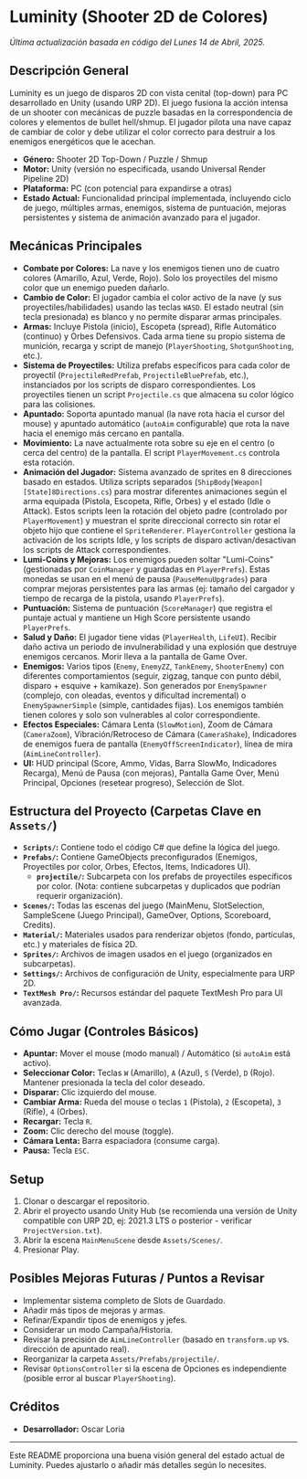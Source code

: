 # Luminity (Shooter 2D de Colores)

*Última actualización basada en código del Lunes 14 de Abril, 2025.*

## Descripción General

Luminity es un juego de disparos 2D con vista cenital (top-down) para PC desarrollado en Unity (usando URP 2D). El juego fusiona la acción intensa de un shooter con mecánicas de puzzle basadas en la correspondencia de colores y elementos de bullet hell/shmup. El jugador pilota una nave capaz de cambiar de color y debe utilizar el color correcto para destruir a los enemigos energéticos que le acechan.

* **Género:** Shooter 2D Top-Down / Puzzle / Shmup
* **Motor:** Unity (versión no especificada, usando Universal Render Pipeline 2D)
* **Plataforma:** PC (con potencial para expandirse a otras)
* **Estado Actual:** Funcionalidad principal implementada, incluyendo ciclo de juego, múltiples armas, enemigos, sistema de puntuación, mejoras persistentes y sistema de animación avanzado para el jugador.

## Mecánicas Principales

* **Combate por Colores:** La nave y los enemigos tienen uno de cuatro colores (Amarillo, Azul, Verde, Rojo). Solo los proyectiles del mismo color que un enemigo pueden dañarlo.
* **Cambio de Color:** El jugador cambia el color activo de la nave (y sus proyectiles/habilidades) usando las teclas `WASD`. El estado neutral (sin tecla presionada) es blanco y no permite disparar armas principales.
* **Armas:** Incluye Pistola (inicio), Escopeta (spread), Rifle Automático (continuo) y Orbes Defensivos. Cada arma tiene su propio sistema de munición, recarga y script de manejo (`PlayerShooting`, `ShotgunShooting`, etc.).
* **Sistema de Proyectiles:** Utiliza prefabs específicos para cada color de proyectil (`ProjectileRedPrefab`, `ProjectileBluePrefab`, etc.), instanciados por los scripts de disparo correspondientes. Los proyectiles tienen un script `Projectile.cs` que almacena su color lógico para las colisiones.
* **Apuntado:** Soporta apuntado manual (la nave rota hacia el cursor del mouse) y apuntado automático (`autoAim` configurable) que rota la nave hacia el enemigo más cercano en pantalla.
* **Movimiento:** La nave actualmente rota sobre su eje en el centro (o cerca del centro) de la pantalla. El script `PlayerMovement.cs` controla esta rotación.
* **Animación del Jugador:** Sistema avanzado de sprites en 8 direcciones basado en estados. Utiliza scripts separados (`ShipBody[Weapon][State]8Directions.cs`) para mostrar diferentes animaciones según el arma equipada (Pistola, Escopeta, Rifle, Orbes) y el estado (Idle o Attack). Estos scripts leen la rotación del objeto padre (controlado por `PlayerMovement`) y muestran el sprite direccional correcto sin rotar el objeto hijo que contiene el `SpriteRenderer`. `PlayerController` gestiona la activación de los scripts Idle, y los scripts de disparo activan/desactivan los scripts de Attack correspondientes.
* **Lumi-Coins y Mejoras:** Los enemigos pueden soltar "Lumi-Coins" (gestionadas por `CoinManager` y guardadas en `PlayerPrefs`). Estas monedas se usan en el menú de pausa (`PauseMenuUpgrades`) para comprar mejoras persistentes para las armas (ej: tamaño del cargador y tiempo de recarga de la pistola, usando `PlayerPrefs`).
* **Puntuación:** Sistema de puntuación (`ScoreManager`) que registra el puntaje actual y mantiene un High Score persistente usando `PlayerPrefs`.
* **Salud y Daño:** El jugador tiene vidas (`PlayerHealth`, `LifeUI`). Recibir daño activa un periodo de invulnerabilidad y una explosión que destruye enemigos cercanos. Morir lleva a la pantalla de Game Over.
* **Enemigos:** Varios tipos (`Enemy`, `EnemyZZ`, `TankEnemy`, `ShooterEnemy`) con diferentes comportamientos (seguir, zigzag, tanque con punto débil, disparo + esquive + kamikaze). Son generados por `EnemySpawner` (complejo, con oleadas, eventos y dificultad incremental) o `EnemySpawnerSimple` (simple, cantidades fijas). Los enemigos también tienen colores y solo son vulnerables al color correspondiente.
* **Efectos Especiales:** Cámara Lenta (`SlowMotion`), Zoom de Cámara (`CameraZoom`), Vibración/Retroceso de Cámara (`CameraShake`), Indicadores de enemigos fuera de pantalla (`EnemyOffScreenIndicator`), línea de mira (`AimLineController`).
* **UI:** HUD principal (Score, Ammo, Vidas, Barra SlowMo, Indicadores Recarga), Menú de Pausa (con mejoras), Pantalla Game Over, Menú Principal, Opciones (resetear progreso), Selección de Slot.

## Estructura del Proyecto (Carpetas Clave en `Assets/`)

* **`Scripts/`:** Contiene todo el código C# que define la lógica del juego.
* **`Prefabs/`:** Contiene GameObjects preconfigurados (Enemigos, Proyectiles por color, Orbes, Efectos, Items, Indicadores UI).
    * **`projectile/`:** Subcarpeta con los prefabs de proyectiles específicos por color. (Nota: contiene subcarpetas y duplicados que podrían requerir organización).
* **`Scenes/`:** Todas las escenas del juego (MainMenu, SlotSelection, SampleScene (Juego Principal), GameOver, Options, Scoreboard, Credits).
* **`Material/`:** Materiales usados para renderizar objetos (fondo, partículas, etc.) y materiales de física 2D.
* **`Sprites/`:** Archivos de imagen usados en el juego (organizados en subcarpetas).
* **`Settings/`:** Archivos de configuración de Unity, especialmente para URP 2D.
* **`TextMesh Pro/`:** Recursos estándar del paquete TextMesh Pro para UI avanzada.

## Cómo Jugar (Controles Básicos)

* **Apuntar:** Mover el mouse (modo manual) / Automático (si `autoAim` está activo).
* **Seleccionar Color:** Teclas `W` (Amarillo), `A` (Azul), `S` (Verde), `D` (Rojo). Mantener presionada la tecla del color deseado.
* **Disparar:** Clic izquierdo del mouse.
* **Cambiar Arma:** Rueda del mouse o teclas `1` (Pistola), `2` (Escopeta), `3` (Rifle), `4` (Orbes).
* **Recargar:** Tecla `R`.
* **Zoom:** Clic derecho del mouse (toggle).
* **Cámara Lenta:** Barra espaciadora (consume carga).
* **Pausa:** Tecla `ESC`.

## Setup

1.  Clonar o descargar el repositorio.
2.  Abrir el proyecto usando Unity Hub (se recomienda una versión de Unity compatible con URP 2D, ej: 2021.3 LTS o posterior - verificar `ProjectVersion.txt`).
3.  Abrir la escena `MainMenuScene` desde `Assets/Scenes/`.
4.  Presionar Play.

## Posibles Mejoras Futuras / Puntos a Revisar

* Implementar sistema completo de Slots de Guardado.
* Añadir más tipos de mejoras y armas.
* Refinar/Expandir tipos de enemigos y jefes.
* Considerar un modo Campaña/Historia.
* Revisar la precisión de `AimLineController` (basado en `transform.up` vs. dirección de apuntado real).
* Reorganizar la carpeta `Assets/Prefabs/projectile/`.
* Revisar `OptionsController` si la escena de Opciones es independiente (posible error al buscar `PlayerShooting`).

## Créditos

* **Desarrollador:** Oscar Loria

---

Este README proporciona una buena visión general del estado actual de Luminity. Puedes ajustarlo o añadir más detalles según lo necesites.
